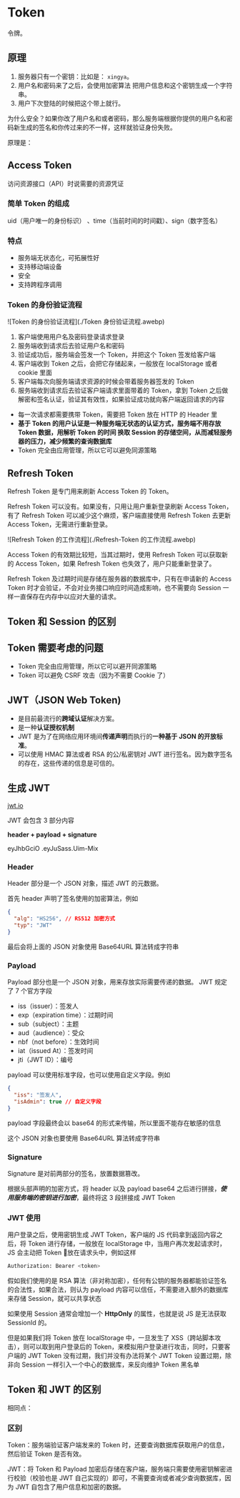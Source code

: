 # Token

令牌。

## 原理

1. 服务器只有一个密钥：比如是： `xingya`。
2. 用户名和密码来了之后，会使用加密算法 把用户信息和这个密钥生成一个字符串。
3. 用户下次登陆的时候把这个带上就行。

为什么安全？如果你改了用户名和或者密码，那么服务端根据你提供的用户名和密码新生成的签名和你传过来的不一样，这样就验证身份失败。

原理是：

## Access Token

访问资源接口（API）时说需要的资源凭证

### 简单 Token 的组成

uid（用户唯一的身份标识） 、time（当前时间的时间戳）、sign（数字签名）

### 特点

- 服务端无状态化，可拓展性好
- 支持移动端设备
- 安全
- 支持跨程序调用

### Token 的身份验证流程

![Token 的身份验证流程](./Token 身份验证流程.awebp)

1. 客户端使用用户名及密码登录请求登录
2. 服务端收到请求后去验证用户名和密码
3. 验证成功后，服务端会签发一个 Token，并把这个 Token 签发给客户端
4. 客户端收到 Token 之后，会把它存储起来，一般放在 localStorage 或者 cookie 里面
5. 客户端每次向服务端请求资源的时候会带着服务器签发的 Token
6. 服务端收到请求后去验证客户端请求里面带着的 Token，拿到 Token 之后做解密和签名认证，验证其有效性，如果验证成功就向客户端返回请求的内容

- 每一次请求都需要携带 Token，需要把 Token 放在 HTTP 的 Header 里
- **基于 Token 的用户认证是一种服务端无状态的认证方式，服务端不用存放 Token 数据，用解析 Token 的时间 换取 Session 的存储空间，从而减轻服务器的压力，减少频繁的查询数据库**
- Token 完全由应用管理，所以它可以避免同源策略

## Refresh Token

Refresh Token 是专门用来刷新 Access Token 的 Token。

Refresh Token 可以没有。如果没有，只用让用户重新登录刷新 Access Token，有了 Refresh Token 可以减少这个麻烦，客户端直接使用 Refresh Token 去更新 Access Token，无需进行重新登录。

![Refresh Token 的工作流程](./Refresh-Token 的工作流程.awebp)

Access Token 的有效期比较短，当其过期时，使用 Refresh Token 可以获取新的 Access Token，如果 Refresh Token 也失效了，用户只能重新登录了。

Refresh Token 及过期时间是存储在服务器的数据库中，只有在申请新的 Access Token 时才会验证，不会对业务接口响应时间造成影响，也不需要向 Session 一样一直保存在内存中以应对大量的请求。

## Token 和 Session 的区别

## Token 需要考虑的问题

- Token 完全由应用管理，所以它可以避开同源策略
- Token 可以避免 CSRF 攻击（因为不需要 Cookie 了）

## JWT（JSON Web Token)

- 是目前最流行的**跨域认证**解决方案。
- 是一种**认证授权机制**
- JWT 是为了在网络应用环境间**传递声明**而执行的**一种基于 JSON 的开放标准**。
- 可以使用 HMAC 算法或者 RSA 的公/私密钥对 JWT 进行签名。因为数字签名的存在，这些传递的信息是可信的。

## 生成 JWT

[jwt.io](https://jwt.io/)

JWT 会包含 3 部分内容

**header + payload + signature**

eyJhbGciO .eyJuSass.Uim-Mix

### Header

Header 部分是一个 JSON 对象，描述 JWT 的元数据。

首先 header 声明了签名使用的加密算法，例如

```json
{
  "alg": "HS256", // RS512 加密方式
  "typ": "JWT"
}
```

最后会将上面的 JSON 对象使用 Base64URL 算法转成字符串

### Payload

Payload 部分也是一个 JSON 对象，用来存放实际需要传递的数据。 JWT 规定了 7 个官方字段

- iss（issuer）：签发人
- exp（expiration time）：过期时间
- sub（subject）：主题
- aud（audience）：受众
- nbf（not before）：生效时间
- iat（issued At）：签发时间
- jti（JWT ID）：编号

payload 可以使用标准字段，也可以使用自定义字段。例如

```json
{
  "iss": "签发人",
  "isAdmin": true // 自定义字段
}
```

payload 字段最终会以 base64 的形式来传输，所以里面不能存在敏感的信息

这个 JSON 对象也要使用 Base64URL 算法转成字符串

### Signature

Signature 是对前两部分的签名，放置数据篡改。

根据头部声明的加密方式，将 header 以及 payload base64 之后进行拼接，**_使用服务端的密钥进行加密_**，最终将这 3 段拼接成 JWT Token

### JWT 使用

用户登录之后，使用密钥生成 JWT Token，客户端的 JS 代码拿到返回内容之后，将 Token 进行存储，一般放在 localStorage 中，当用户再次发起请求时，JS 会主动把 Token 放在请求头中，例如这样

```bash
Authorization: Bearer <token>
```

假如我们使用的是 RSA 算法（非对称加密），任何有公钥的服务器都能验证签名的合法性，如果合法，则认为 payload 内容可以信任，不需要进入额外的数据库来存储 Session，就可以共享状态

如果使用 Session 通常会增加一个 **HttpOnly** 的属性，也就是说 JS 是无法获取 SessionId 的。

但是如果我们将 Token 放在 localStorage 中，一旦发生了 XSS（跨站脚本攻击），则可以取到用户登录后的 Token，来模拟用户登录进行攻击，同时，只要客户端的 JWT Token 没有过期，我们并没有办法将某个 JWT Token 设置过期，除非向 Session 一样引入一个中心的数据库，来反向维护 Token 黑名单

## Token 和 JWT 的区别

相同点：

### 区别

Token：服务端验证客户端发来的 Token 时，还要查询数据库获取用户的信息，然后验证 Token 是否有效。

JWT：将 Token 和 Payload 加密后存储在客户端，服务端只需要使用密钥解密进行校验（校验也是 JWT 自己实现的）即可，不需要查询或者减少查询数据库，因为 JWT 自包含了用户信息和加密的数据。
